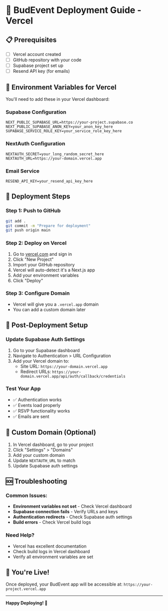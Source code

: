# 🚀 BudEvent Deployment Guide - Vercel

## 📋 **Prerequisites**
- [ ] Vercel account created
- [ ] GitHub repository with your code
- [ ] Supabase project set up
- [ ] Resend API key (for emails)

## 🔑 **Environment Variables for Vercel**

You'll need to add these in your Vercel dashboard:

### **Supabase Configuration**
```
NEXT_PUBLIC_SUPABASE_URL=https://your-project.supabase.co
NEXT_PUBLIC_SUPABASE_ANON_KEY=your_anon_key_here
SUPABASE_SERVICE_ROLE_KEY=your_service_role_key_here
```

### **NextAuth Configuration**
```
NEXTAUTH_SECRET=your_long_random_secret_here
NEXTAUTH_URL=https://your-domain.vercel.app
```

### **Email Service**
```
RESEND_API_KEY=your_resend_api_key_here
```

## 🚀 **Deployment Steps**

### **Step 1: Push to GitHub**
```bash
git add .
git commit -m "Prepare for deployment"
git push origin main
```

### **Step 2: Deploy on Vercel**
1. Go to [vercel.com](https://vercel.com) and sign in
2. Click "New Project"
3. Import your GitHub repository
4. Vercel will auto-detect it's a Next.js app
5. Add your environment variables
6. Click "Deploy"

### **Step 3: Configure Domain**
- Vercel will give you a `.vercel.app` domain
- You can add a custom domain later

## 🔧 **Post-Deployment Setup**

### **Update Supabase Auth Settings**
1. Go to your Supabase dashboard
2. Navigate to Authentication > URL Configuration
3. Add your Vercel domain to:
   - Site URL: `https://your-domain.vercel.app`
   - Redirect URLs: `https://your-domain.vercel.app/api/auth/callback/credentials`

### **Test Your App**
- ✅ Authentication works
- ✅ Events load properly
- ✅ RSVP functionality works
- ✅ Emails are sent

## 📱 **Custom Domain (Optional)**
1. In Vercel dashboard, go to your project
2. Click "Settings" > "Domains"
3. Add your custom domain
4. Update `NEXTAUTH_URL` to match
5. Update Supabase auth settings

## 🆘 **Troubleshooting**

### **Common Issues:**
- **Environment variables not set** - Check Vercel dashboard
- **Supabase connection fails** - Verify URLs and keys
- **Authentication redirects** - Check Supabase auth settings
- **Build errors** - Check Vercel build logs

### **Need Help?**
- Vercel has excellent documentation
- Check build logs in Vercel dashboard
- Verify all environment variables are set

## 🎉 **You're Live!**
Once deployed, your BudEvent app will be accessible at:
`https://your-project.vercel.app`

---

**Happy Deploying! 🚀**
